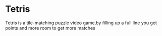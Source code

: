 # Tetris

Tetris is a tile-matching puzzle video game,by  filling up a full line you get points and more room to get more matches
